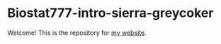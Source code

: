 # Biostat777-intro-sierra-greycoker

Welcome! This is the repository for [my website](https://sierragreycoker.quarto.pub/).

